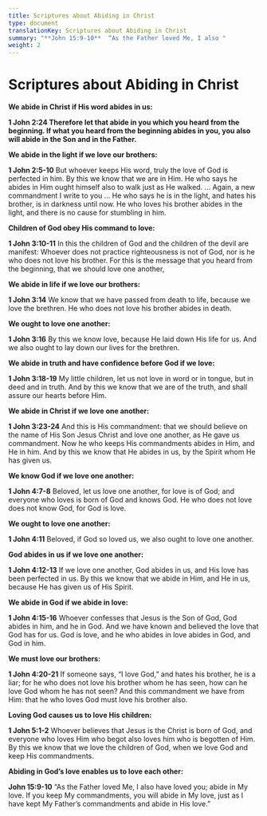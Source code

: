 ```yaml
---
title: Scriptures about Abiding in Christ
type: document
translationKey: Scriptures about Abiding in Christ
summary: "**John 15:9-10**  “As the Father loved Me, I also "
weight: 2
---
```

# Scriptures about Abiding in Christ

**We abide in Christ if His word abides in us:**

**1 John 2:24 Therefore let that abide in you which you heard from the beginning. If what you heard from the beginning abides in you, you also will abide in the Son and in the Father.**

**We abide in the light if we love our brothers:**

**1 John 2:5-10**  But whoever keeps His word, truly the love of God is perfected in him. By this we know that we are in Him. He who says he abides in Him ought himself also to walk just as He walked. … Again, a new commandment I write to you … He who says he is in the light, and hates his brother, is in darkness until now. He who loves his brother abides in the light, and there is no cause for stumbling in him.

**Children of God obey His command to love:**

**1 John 3:10-11**  In this the children of God and the children of the devil are manifest: Whoever does not practice righteousness is not of God, nor is he who does not love his brother. For this is the message that you heard from the beginning, that we should love one another,

**We abide in life if we love our brothers:**

**1 John 3:14**  We know that we have passed from death to life, because we love the brethren. He who does not love his brother abides in death.

**We ought to love one another:**

**1 John 3:16**  By this we know love, because He laid down His life for us. And we also ought to lay down our lives for the brethren.

**We abide in truth and have confidence before God if we love:**

**1 John 3:18-19**  My little children, let us not love in word or in tongue, but in deed and in truth. And by this we know that we are of the truth, and shall assure our hearts before Him.

**We abide in Christ if we love one another:**

**1 John 3:23-24**  And this is His commandment: that we should believe on the name of His Son Jesus Christ and love one another, as He gave us commandment. Now he who keeps His commandments abides in Him, and He in him. And by this we know that He abides in us, by the Spirit whom He has given us.

**We know God if we love one another:**

**1 John 4:7-8**  Beloved, let us love one another, for love is of God; and everyone who loves is born of God and knows God. He who does not love does not know God, for God is love.

**We ought to love one another:**

**1 John 4:11**  Beloved, if God so loved us, we also ought to love one another.

**God abides in us if we love one another:**

**1 John 4:12-13** If we love one another, God abides in us, and His love has been perfected in us. By this we know that we abide in Him, and He in us, because He has given us of His Spirit.

**We abide in God if we abide in love:**

**1 John 4:15-16**  Whoever confesses that Jesus is the Son of God, God abides in him, and he in God. And we have known and believed the love that God has for us. God is love, and he who abides in love abides in God, and God in him.

**We must love our brothers:**

**1 John 4:20-21**  If someone says, “I love God,” and hates his brother, he is a liar; for he who does not love his brother whom he has seen, how can he love God whom he has not seen? And this commandment we have from Him: that he who loves God must love his brother also.

**Loving God causes us to love His children:**

**1 John 5:1-2**  Whoever believes that Jesus is the Christ is born of God, and everyone who loves Him who begot also loves him who is begotten of Him. By this we know that we love the children of God, when we love God and keep His commandments.

**Abiding in God’s love enables us to love each other:**

**John 15:9-10**  “As the Father loved Me, I also have loved you; abide in My love. If you keep My commandments, you will abide in My love, just as I have kept My Father’s commandments and abide in His love.”
